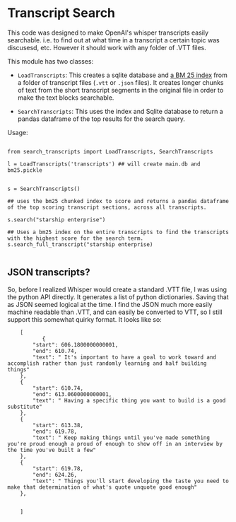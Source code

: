 # Transcript Search

This code was designed to make OpenAI's whisper transcripts easily searchable. i.e. to find out at what time in a transcript a certain topic was discusesd, etc. However it should work with any folder of .VTT files.

This module has two classes:

* `LoadTranscripts`: This creates a sqlite database and [a BM 25 index](https://pypi.org/project/rank-bm25/) from a folder of transcript files (`.vtt` or `.json` files). It creates longer chunks of text from the short transcript segments in the original file in order to make the text blocks searchable.

* `SearchTranscripts`: This uses the index and Sqlite database to return a pandas dataframe of the top results for the search query.


Usage:

```{python}

from search_transcripts import LoadTranscripts, SearchTranscripts

l = LoadTranscripts('transcripts') ## will create main.db and bm25.pickle


s = SearchTranscripts()

## uses the bm25 chunked index to score and returns a pandas dataframe of the top scoring transcript sections, across all transcripts.

s.search("starship enterprise") 

## Uses a bm25 index on the entire transcripts to find the transcripts with the highest score for the search term.
s.search_full_transcript("starship enterprise)


```

## JSON transcripts?

 So, before I realized Whisper would create a standard .VTT file, I was using the python API directly. It generates a list of python dictionaries. Saving that as JSON seemed logical at the time. I find the JSON much more easily machine readable than .VTT, and can easily be converted to VTT, so I still support this somewhat quirky format. It looks like so:

```{json}
    [
           {
        "start": 606.1800000000001,
        "end": 610.74,
        "text": " It's important to have a goal to work toward and accomplish rather than just randomly learning and half building things"
    },
    {
        "start": 610.74,
        "end": 613.0600000000001,
        "text": " Having a specific thing you want to build is a good substitute"
    },
    {
        "start": 613.38,
        "end": 619.78,
        "text": " Keep making things until you've made something you're proud enough a proud of enough to show off in an interview by the time you've built a few"
    },
    {
        "start": 619.78,
        "end": 624.26,
        "text": " Things you'll start developing the taste you need to make that determination of what's quote unquote good enough"
    },


    ]

```
